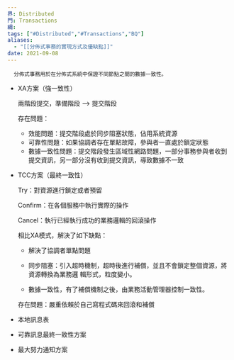 ```yaml
---
界: Distributed
門: Transactions
綱: 
tags: ["#Distributed","#Transactions","BQ"]
aliases:
  - "[[分佈式事務的實現方式及優缺點]]"
date: 2021-09-08
---
```


	  分佈式事務用於在分佈式系統中保證不同節點之間的數據一致性。

-   XA方案（強一致性）
    
    兩階段提交，準備階段 —> 提交階段
    
    存在問題：
    
    -   效能問題：提交階段處於同步阻塞狀態，佔用系統資源
    -   可靠性問題：如果協調者存在單點故障，參與者一直處於鎖定狀態
    -   數據一致性問題：提交階段發生區域性網路問題，一部分事務參與者收到提交資訊，另一部分沒有收到提交資訊，導致數據不一致
-   TCC方案（最終一致性）
    
    Try：對資源進⾏鎖定或者預留
    
    Confirm：在各個服務中執⾏實際的操作
    
    Cancel：執行已經執行成功的業務邏輯的回滾操作
    
    相比XA模式，解決了如下缺點：
    
    -   解決了協調者單點問題
        
    -   同步阻塞：引入超時機制，超時後進行補償，並且不會鎖定整個資源，將資源轉換為業務邏 輯形式，粒度變小。
        
    -   數據一致性，有了補償機制之後，由業務活動管理器控制一致性。
        
    
    存在問題：嚴重依賴於自己寫程式碼來回滾和補償
    
-   本地訊息表
    
-   可靠訊息最終一致性方案
    
-   最大努力通知方案